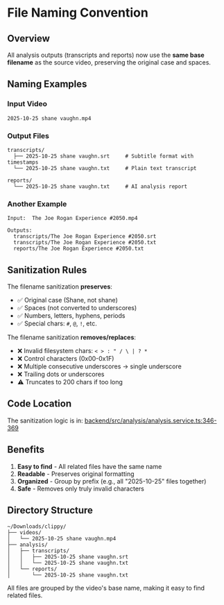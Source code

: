 # File Naming Convention

## Overview
All analysis outputs (transcripts and reports) now use the **same base filename** as the source video, preserving the original case and spaces.

## Naming Examples

### Input Video
```
2025-10-25 shane vaughn.mp4
```

### Output Files
```
transcripts/
  ├── 2025-10-25 shane vaughn.srt     # Subtitle format with timestamps
  └── 2025-10-25 shane vaughn.txt     # Plain text transcript

reports/
  └── 2025-10-25 shane vaughn.txt     # AI analysis report
```

### Another Example
```
Input:  The Joe Rogan Experience #2050.mp4

Outputs:
  transcripts/The Joe Rogan Experience #2050.srt
  transcripts/The Joe Rogan Experience #2050.txt
  reports/The Joe Rogan Experience #2050.txt
```

## Sanitization Rules

The filename sanitization **preserves**:
- ✅ Original case (Shane, not shane)
- ✅ Spaces (not converted to underscores)
- ✅ Numbers, letters, hyphens, periods
- ✅ Special chars: `#`, `@`, `!`, etc.

The filename sanitization **removes/replaces**:
- ❌ Invalid filesystem chars: `< > : " / \ | ? *`
- ❌ Control characters (0x00-0x1F)
- ❌ Multiple consecutive underscores → single underscore
- ❌ Trailing dots or underscores
- ⚠️  Truncates to 200 chars if too long

## Code Location

The sanitization logic is in:
[backend/src/analysis/analysis.service.ts:346-369](backend/src/analysis/analysis.service.ts#L346-L369)

## Benefits

1. **Easy to find** - All related files have the same name
2. **Readable** - Preserves original formatting  
3. **Organized** - Group by prefix (e.g., all "2025-10-25" files together)
4. **Safe** - Removes only truly invalid characters

## Directory Structure

```
~/Downloads/clippy/
├── videos/
│   └── 2025-10-25 shane vaughn.mp4
├── analysis/
│   ├── transcripts/
│   │   ├── 2025-10-25 shane vaughn.srt
│   │   └── 2025-10-25 shane vaughn.txt
│   └── reports/
│       └── 2025-10-25 shane vaughn.txt
```

All files are grouped by the video's base name, making it easy to find related files.
